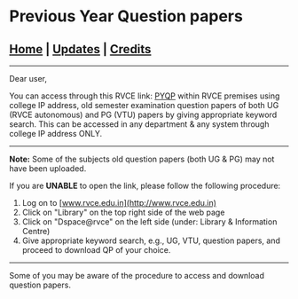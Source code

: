 # Previous Year Question papers

## [Home](../main/index.md) | [Updates](../main/updates.md) | [Credits](../main/credits.md)

---

Dear user,

You can access through this RVCE link: [PYQP](http://) within RVCE premises using college IP address, old semester examination question papers of both UG (RVCE autonomous) and PG (VTU) papers by giving appropriate keyword search. This can be accessed in any department & any system through college IP address ONLY.

---

**Note:** Some of the subjects old question papers (both UG & PG) may not have been uploaded.

If you are **UNABLE** to open the link, please follow the following procedure:

1. Log on to [www.rvce.edu.in](http://www.rvce.edu.in)
2. Click on "Library" on the top right side of the web page
3. Click on "Dspace@rvce" on the left side (under: Library & Information Centre)
4. Give appropriate keyword search, e.g., UG, VTU, question papers, and proceed to download QP of your choice.

---

Some of you may be aware of the procedure to access and download question papers.
